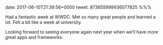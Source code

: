 date: 2017-06-10T21:39:56+0000
tweet: 873655999936077825
%%%

Had a fantastic week at WWDC. Met so many great people and learned a lot. Felt a bit like a week at university.

Looking forward to seeing everyone again next year when we’ll have more great apps and frameworks.
